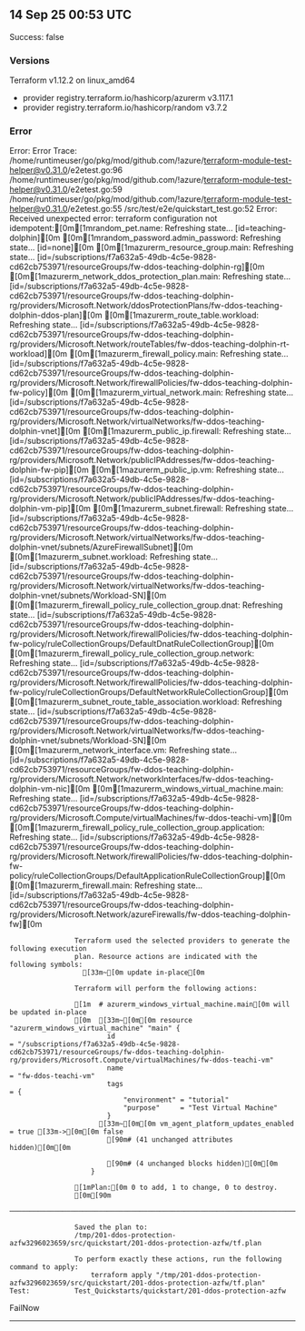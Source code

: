 ## 14 Sep 25 00:53 UTC

Success: false

### Versions

Terraform v1.12.2
on linux_amd64
+ provider registry.terraform.io/hashicorp/azurerm v3.117.1
+ provider registry.terraform.io/hashicorp/random v3.7.2

### Error

Error:
	Error Trace:	/home/runtimeuser/go/pkg/mod/github.com/!azure/terraform-module-test-helper@v0.31.0/e2etest.go:96
	            				/home/runtimeuser/go/pkg/mod/github.com/!azure/terraform-module-test-helper@v0.31.0/e2etest.go:59
	            				/home/runtimeuser/go/pkg/mod/github.com/!azure/terraform-module-test-helper@v0.31.0/e2etest.go:55
	            				/src/test/e2e/quickstart_test.go:52
	Error:      	Received unexpected error:
	            	terraform configuration not idempotent:[0m[1mrandom_pet.name: Refreshing state... [id=teaching-dolphin][0m
	            	[0m[1mrandom_password.admin_password: Refreshing state... [id=none][0m
	            	[0m[1mazurerm_resource_group.main: Refreshing state... [id=/subscriptions/f7a632a5-49db-4c5e-9828-cd62cb753971/resourceGroups/fw-ddos-teaching-dolphin-rg][0m
	            	[0m[1mazurerm_network_ddos_protection_plan.main: Refreshing state... [id=/subscriptions/f7a632a5-49db-4c5e-9828-cd62cb753971/resourceGroups/fw-ddos-teaching-dolphin-rg/providers/Microsoft.Network/ddosProtectionPlans/fw-ddos-teaching-dolphin-ddos-plan][0m
	            	[0m[1mazurerm_route_table.workload: Refreshing state... [id=/subscriptions/f7a632a5-49db-4c5e-9828-cd62cb753971/resourceGroups/fw-ddos-teaching-dolphin-rg/providers/Microsoft.Network/routeTables/fw-ddos-teaching-dolphin-rt-workload][0m
	            	[0m[1mazurerm_firewall_policy.main: Refreshing state... [id=/subscriptions/f7a632a5-49db-4c5e-9828-cd62cb753971/resourceGroups/fw-ddos-teaching-dolphin-rg/providers/Microsoft.Network/firewallPolicies/fw-ddos-teaching-dolphin-fw-policy][0m
	            	[0m[1mazurerm_virtual_network.main: Refreshing state... [id=/subscriptions/f7a632a5-49db-4c5e-9828-cd62cb753971/resourceGroups/fw-ddos-teaching-dolphin-rg/providers/Microsoft.Network/virtualNetworks/fw-ddos-teaching-dolphin-vnet][0m
	            	[0m[1mazurerm_public_ip.firewall: Refreshing state... [id=/subscriptions/f7a632a5-49db-4c5e-9828-cd62cb753971/resourceGroups/fw-ddos-teaching-dolphin-rg/providers/Microsoft.Network/publicIPAddresses/fw-ddos-teaching-dolphin-fw-pip][0m
	            	[0m[1mazurerm_public_ip.vm: Refreshing state... [id=/subscriptions/f7a632a5-49db-4c5e-9828-cd62cb753971/resourceGroups/fw-ddos-teaching-dolphin-rg/providers/Microsoft.Network/publicIPAddresses/fw-ddos-teaching-dolphin-vm-pip][0m
	            	[0m[1mazurerm_subnet.firewall: Refreshing state... [id=/subscriptions/f7a632a5-49db-4c5e-9828-cd62cb753971/resourceGroups/fw-ddos-teaching-dolphin-rg/providers/Microsoft.Network/virtualNetworks/fw-ddos-teaching-dolphin-vnet/subnets/AzureFirewallSubnet][0m
	            	[0m[1mazurerm_subnet.workload: Refreshing state... [id=/subscriptions/f7a632a5-49db-4c5e-9828-cd62cb753971/resourceGroups/fw-ddos-teaching-dolphin-rg/providers/Microsoft.Network/virtualNetworks/fw-ddos-teaching-dolphin-vnet/subnets/Workload-SN][0m
	            	[0m[1mazurerm_firewall_policy_rule_collection_group.dnat: Refreshing state... [id=/subscriptions/f7a632a5-49db-4c5e-9828-cd62cb753971/resourceGroups/fw-ddos-teaching-dolphin-rg/providers/Microsoft.Network/firewallPolicies/fw-ddos-teaching-dolphin-fw-policy/ruleCollectionGroups/DefaultDnatRuleCollectionGroup][0m
	            	[0m[1mazurerm_firewall_policy_rule_collection_group.network: Refreshing state... [id=/subscriptions/f7a632a5-49db-4c5e-9828-cd62cb753971/resourceGroups/fw-ddos-teaching-dolphin-rg/providers/Microsoft.Network/firewallPolicies/fw-ddos-teaching-dolphin-fw-policy/ruleCollectionGroups/DefaultNetworkRuleCollectionGroup][0m
	            	[0m[1mazurerm_subnet_route_table_association.workload: Refreshing state... [id=/subscriptions/f7a632a5-49db-4c5e-9828-cd62cb753971/resourceGroups/fw-ddos-teaching-dolphin-rg/providers/Microsoft.Network/virtualNetworks/fw-ddos-teaching-dolphin-vnet/subnets/Workload-SN][0m
	            	[0m[1mazurerm_network_interface.vm: Refreshing state... [id=/subscriptions/f7a632a5-49db-4c5e-9828-cd62cb753971/resourceGroups/fw-ddos-teaching-dolphin-rg/providers/Microsoft.Network/networkInterfaces/fw-ddos-teaching-dolphin-vm-nic][0m
	            	[0m[1mazurerm_windows_virtual_machine.main: Refreshing state... [id=/subscriptions/f7a632a5-49db-4c5e-9828-cd62cb753971/resourceGroups/fw-ddos-teaching-dolphin-rg/providers/Microsoft.Compute/virtualMachines/fw-ddos-teachi-vm][0m
	            	[0m[1mazurerm_firewall_policy_rule_collection_group.application: Refreshing state... [id=/subscriptions/f7a632a5-49db-4c5e-9828-cd62cb753971/resourceGroups/fw-ddos-teaching-dolphin-rg/providers/Microsoft.Network/firewallPolicies/fw-ddos-teaching-dolphin-fw-policy/ruleCollectionGroups/DefaultApplicationRuleCollectionGroup][0m
	            	[0m[1mazurerm_firewall.main: Refreshing state... [id=/subscriptions/f7a632a5-49db-4c5e-9828-cd62cb753971/resourceGroups/fw-ddos-teaching-dolphin-rg/providers/Microsoft.Network/azureFirewalls/fw-ddos-teaching-dolphin-fw][0m
	            	
	            	Terraform used the selected providers to generate the following execution
	            	plan. Resource actions are indicated with the following symbols:
	            	  [33m~[0m update in-place[0m
	            	
	            	Terraform will perform the following actions:
	            	
	            	[1m  # azurerm_windows_virtual_machine.main[0m will be updated in-place
	            	[0m  [33m~[0m[0m resource "azurerm_windows_virtual_machine" "main" {
	            	        id                                                     = "/subscriptions/f7a632a5-49db-4c5e-9828-cd62cb753971/resourceGroups/fw-ddos-teaching-dolphin-rg/providers/Microsoft.Compute/virtualMachines/fw-ddos-teachi-vm"
	            	        name                                                   = "fw-ddos-teachi-vm"
	            	        tags                                                   = {
	            	            "environment" = "tutorial"
	            	            "purpose"     = "Test Virtual Machine"
	            	        }
	            	      [33m~[0m[0m vm_agent_platform_updates_enabled                      = true [33m->[0m[0m false
	            	        [90m# (41 unchanged attributes hidden)[0m[0m
	            	
	            	        [90m# (4 unchanged blocks hidden)[0m[0m
	            	    }
	            	
	            	[1mPlan:[0m 0 to add, 1 to change, 0 to destroy.
	            	[0m[90m
	            	─────────────────────────────────────────────────────────────────────────────[0m
	            	
	            	Saved the plan to:
	            	/tmp/201-ddos-protection-azfw3296023659/src/quickstart/201-ddos-protection-azfw/tf.plan
	            	
	            	To perform exactly these actions, run the following command to apply:
	            	    terraform apply "/tmp/201-ddos-protection-azfw3296023659/src/quickstart/201-ddos-protection-azfw/tf.plan"
	Test:       	Test_Quickstarts/quickstart/201-ddos-protection-azfw

FailNow

---


